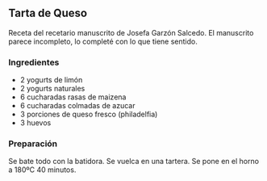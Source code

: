 ## Tarta de Queso

Receta del recetario manuscrito de Josefa Garzón Salcedo.
El manuscrito parece incompleto, lo completé con lo que tiene sentido.

### Ingredientes

- 2 yogurts de limón
- 2 yogurts naturales
- 6 cucharadas rasas de maizena
- 6 cucharadas colmadas de azucar
- 3 porciones de queso fresco (philadelfia)
- 3 huevos

### Preparación

Se bate todo con la batidora.
Se vuelca en una tartera.
Se pone en el horno a 180ºC 40 minutos.




